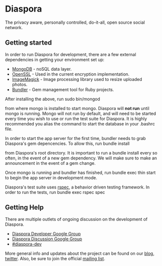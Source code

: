 Diaspora
========

The privacy aware, personally controlled, do-it-all, open source social network.


Getting started
---------------

In order to run Diaspora for development, there are a few external dependencies in getting your environment set up:

- [MongoDB](http://www.mongodb.org/downloads) - noSQL data layer.
- [OpenSSL](http://www.openssl.org/source/) - Used in the current encryption implementation.
- [ImageMagick](http://www.imagemagick.org/script/binary-releases.php?ImageMagick=0nfesabhe916b9afjc4qiikv03) - Image processing library used to resize uploaded photos.
- [Bundler](http://gembundler.com/) - Gem management tool for Ruby projects.


After installing the above, run
		sudo bin/mongod

from where mongo is installed to start mongo.  Diaspora will **not run** until mongo is running.  Mongo will not run by default, and will need to be started every time you wish to use or run the test suite for Diaspora.  It is highly recommended you alias the command to start the database in your .bashrc file.

In order to start the app server for the first time, bundler needs to grab Diaspora's gem depencencies.  To allow this, run
		bundle install

from Diaspora's root directory.  It is important to run a bundle install every so often, in the event of a new gem dependency.  We will make sure to make an announcement in the event of a gem change.

Once mongo is running and bundler has finished, run
		bundle exec thin start
to begin the app server in development mode.

Diaspora's test suite uses [rspec](http://rspec.info/), a behavior driven testing framework.  In order to run the tests, run
		bundle exec rspec spec


Getting Help
------------

There are multiple outlets of ongoing discussion on the development of Diaspora.

- [Diaspora Developer Google Group](http://groups.google.com/group/diaspora-dev)
- [Diaspora Discussion Google Group](http://groups.google.com/group/diaspora-discuss)
- [#diaspora-dev](irc://irc.freenode.net/#diaspora-dev)

More general info and updates about the project can be found on our [blog](http://joindiaspora.com), [twitter](http://twitter.com/joindiaspora).  Also, be sure to join the official [mailing list](http://http://eepurl.com/Vebk).

